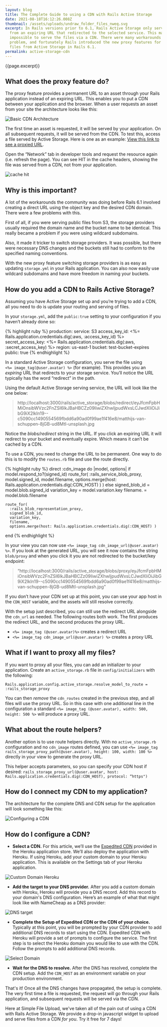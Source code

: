 ```yaml
---
layout: blog
title: The Complete Guide to using a CDN with Rails Active Storage
date: 2021-08-18T16:12:26.008Z
thumbnail: /assets/uploads/undraw_folder_files_nweq.svg
excerpt: In Rails versions prior to 6.1, Rails Active Storage only served files
  from an expiring URL that redirected to the selected service. This made it
  impossible to serve the files via a CDN. There were many workarounds to this
  problem, and fortunately Rails introduced the new proxy features for serving
  files from Active Storage in Rails 6.1.
permalink: active-storage-cdn
---
```

{{page.excerpt}}

## What does the proxy feature do?

The proxy feature provides a permanent URL to an asset through your Rails application instead of an expiring URL. This enables you to put a CDN between your application and the browser. When a user requests an asset from your site the architecture looks like this: 

![Basic CDN Architecture](/assets/uploads/basic_cdn_architecture_screenshot.png)

The first time an asset is requested, it will be served by your application. On all subsequent requests, it will be served from the CDN. To test this, access a file served by Active Storage. Here is one as an example: [View this link to see a proxied URL](https://test.files-simplefileupload.com/static/blobs/proxy/eyJfcmFpbHMiOnsibWVzc2FnZSI6IkJBaHBBbGt2IiwiZXhwIjpudWxsLCJwdXIiOiJibG9iX2lkIn19--724f7dbc977e981a72a0dda21206a083d92b24ef/bruno-cervera-eOf0PO0FX6o-unsplash.jpg).

Open the “Network” tab in developer tools and request the resource again (i.e. refresh the page). You can see HIT in the cache headers, showing the file was served from a CDN, not from your application.

![cache hit](/assets/uploads/cache_hit.png)

## Why is this important?

A lot of the workarounds the community was doing before Rails 6.1 involved creating a direct URL using the object key and the desired CDN domain. There were a few problems with this. 

First of all, if you were serving public files from S3, the storage providers usually required the domain name and the bucket name to be identical. This really became a problem if you were using wildcard subdomains. 

Also, it made it tricker to switch storage providers. It was possible, but there were necessary DNS changes and the buckets still had to conform to the specified naming conventions. 

With the new proxy feature switching storage providers is as easy as updating `storage.yml` in your Rails application. You can also now easily use wildcard subdomains and have more freedom in naming your buckets.

## How do you add a CDN to Rails Active Storage?

Assuming you have Active Storage set up and you’re trying to add a CDN, all you need to do is update your routing and serving of files.

In your `storage.yml`, add the `public:true` setting to your configuration if you haven’t already done so:

{% highlight ruby %}
production:
  service: S3
  access_key_id: <%= Rails.application.credentials.dig(:aws, :access_key_id) %>
  secret_access_key: <%= Rails.application.credentials.dig(:aws, :secret_access_key) %>
  region: us-east-1
  bucket: test-bucket-expires
  public: true
{% endhighlight %}

In a standard Active Storage configuration, you serve the file using <br>`<%= image_tag(@user.avatar) %>` (for example). This provides you an *expiring* URL that redirects to your storage service. You’ll notice the URL typically has the word “redirect” in the path. <br>

Using the default Active Storage serving service, the URL will look like the one below: <br>

> http://localhost:3000/rails/active_storage/blobs/redirect/eyJfcmFpbHMiOnsibWVzc2FnZSI6IkJBaHBCZz09IiwiZXhwIjpudWxsLCJwdXIiOiJibG9iX2lkIn19--c5090cc1490554569fbdd6a90ad0f99ae1f416e8/matthijs-van-schuppen-8jGB-ud8MtI-unsplash.jpg

Notice the *blobs/redirect* string in the URL. If you click an expiring URL it will redirect to your bucket and eventually expire. Which means it can’t be cached by a CDN.

To use a CDN, you need to change the URL to be permanent. One way to do this is to modify the `routes.rb` file and use the route directly.

{% highlight ruby %}
direct :cdn_image do |model, options|
  if model.respond_to?(signed_id)
    route_for(
      :rails_service_blob_proxy,
      model.signed_id,
      model.filename,
      options.merge(host: Rails.application.credentials.dig(:CDN_HOST) )
    )
  else
    signed_blob_id = model.blob.signed_id
    variation_key  = model.variation.key
    filename.      = model.blob.filename

    route_for(
      :rails_blob_representation_proxy,
      signed_blob_id,
      variation_key,
      filename,
      options.merge(host: Rails.application.credentials.dig(:CDN_HOST) )
  end
{% endhighlight %}

In your view you can now use `<%= image_tag cdn_image_url(@user.avatar) %>`. If you look at the generated URL, you will see it now contains the string `blob/proxy` and when you click it you are not redirected to the bucket/key endpoint:<br>

> “http://localhost:3000/rails/active_storage/blobs/proxy/eyJfcmFpbHMiOnsibWVzc2FnZSI6IkJBaHBCZz09IiwiZXhwIjpudWxsLCJwdXIiOiJibG9iX2lkIn19--c5090cc1490554569fbdd6a90ad0f99ae1f416e8/matthijs-van-schuppen-8jGB-ud8MtI-unsplash.jpg"

If you don’t have your CDN set up at this point, you can use your app host in the `CDN_HOST` variable, and the assets will still resolve correctly. 

With the setup just described, you can still use the redirect URL alongside the `cdn_url` as needed. The following routes both work. The first produces the redirect URL, and the second produces the proxy URL.

* `<%= image_tag (@user.avatar)%>` creates a redirect URL
* `<%= image_tag cdn_image_url(@user.avatar) %>` creates a proxy URL

## What if I want to proxy all my files?

If you want to proxy all your files, you can add an initializer to your application. Create an `active_storage.rb` file in `config/initializers` with the following:

`Rails.application.config.active_storage.resolve_model_to_route = :rails_storage_proxy` 

You can then *remove* the `cdn_routes` created in the previous step, and all files will use the proxy URL. So in this case with one additional line in the configuration a standard `<%= image_tag (@user.avatar), width: 500, height: 500 %>` will produce a proxy URL.

## What about the route helpers?

Another option is to use route helpers directly. With no `active_storage.rb` configuration and no `cdn_image` routes defined, you can use `<%= image_tag rails_storage_proxy_path(@user.avatar), height: 100, width: 100 %>` directly in your view to generate the proxy URL. 

This helper accepts parameters, so you can specify your CDN host if desired: `rails_storage_proxy_url(@user.avatar, host: Rails.application.credentials.dig(:CDN_HOST), protocol: “https")`

## How do I connect my CDN to my application?

The architecture for the complete DNS and CDN setup for the application will look something like this:

![Configuring a CDN ](/assets/uploads/cdn_architecture_screenshot.png)

## How do I configure a CDN?

* **Select a CDN.** For this article, we’ll use the [Expedited CDN](https://devcenter.heroku.com/articles/expeditedcdn) provided in the Heroku application store. We’ll also deploy the application with Heroku. If using Heroku, add your custom domain to your Heroku application. This is available on the Settings tab of your Heroku application.

![Custom Domain Heroku ](/assets/uploads/custom_domains_heroku_screenshot.png)

* **Add the target to your DNS provider.** After you add a custom domain with Heroku, Heroku will provide you a DNS record. Add this record to your domain's DNS configuration. Here’s an example of what that might look like with NameCheap as a DNS provider:

![DNS target](/assets/uploads/cname_screenshot.png)

* **Complete the Setup of Expedited CDN or the CDN of your choice.** Typically at this point, you will be prompted by your CDN provider to add additional DNS records to start using the CDN. Expedited CDN with Heroku will provide a set of prompts to configure the service. The first step is to select the Heroku domain you would like to use with the CDN. Follow the prompts to add additional DNS records.

![Select Domain](/assets/uploads/select_domain_screenshot.png)

* **Wait for the DNS to resolve.** After the DNS has resolved, complete the CDN setup. Add the `CDN_HOST` as an environment variable on your production environment.

That's it! Once all the DNS changes have propagated, the setup is complete. The very first time a file is requested, the request will go through your Rails application, and subsequent requests will be served via the CDN.

Here at Simple File Upload, we've taken all of the pain out of using a CDN with Rails Active Storage. We provide a drop-in javascript widget to upload and serve files from a CDN *for you*. Try it free for 7 days!
